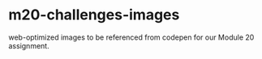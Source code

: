 # m20-challenges-images
web-optimized images to be referenced from codepen for our Module 20 assignment.
